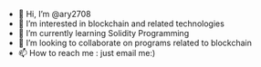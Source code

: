 - 👋 Hi, I’m @ary2708
- 👀 I’m interested in blockchain and related technologies
- 🌱 I’m currently learning Solidity Programming
- 💞️ I’m looking to collaborate on programs related to blockchain
- 📫 How to reach me : just email me:)

<!---
ary2708/ary2708 is a ✨ special ✨ repository because its `README.md` (this file) appears on your GitHub profile.
You can click the Preview link to take a look at your changes.
--->
